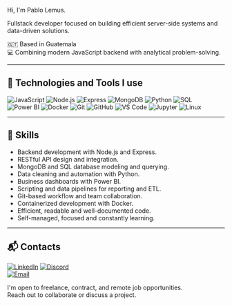 Hi, I'm Pablo Lemus.

Fullstack developer focused on building efficient server-side systems and data-driven solutions.

🇬🇹 Based in Guatemala  
💻 Combining modern JavaScript backend with analytical problem-solving.

---

## 🚀 Technologies and Tools I use

![JavaScript](https://img.shields.io/badge/-JavaScript-F7DF1E?style=flat&logo=javascript&logoColor=black)
![Node.js](https://img.shields.io/badge/-Node.js-339933?style=flat&logo=node.js&logoColor=white)
![Express](https://img.shields.io/badge/-Express-000000?style=flat&logo=express&logoColor=white)
![MongoDB](https://img.shields.io/badge/-MongoDB-47A248?style=flat&logo=mongodb&logoColor=white)
![Python](https://img.shields.io/badge/-Python-3776AB?style=flat&logo=python&logoColor=white)
![SQL](https://img.shields.io/badge/-SQL-4479A1?style=flat&logo=postgresql&logoColor=white)
![Power BI](https://img.shields.io/badge/-Power%20BI-F2C811?style=flat&logo=powerbi&logoColor=black)
![Docker](https://img.shields.io/badge/-Docker-2496ED?style=flat&logo=docker&logoColor=white)
![Git](https://img.shields.io/badge/-Git-F05032?style=flat&logo=git&logoColor=white)
![GitHub](https://img.shields.io/badge/-GitHub-181717?style=flat&logo=github&logoColor=white)
![VS Code](https://img.shields.io/badge/-VS%20Code-007ACC?style=flat&logo=visual-studio-code&logoColor=white)
![Jupyter](https://img.shields.io/badge/-Jupyter-F37626?style=flat&logo=jupyter&logoColor=white)
![Linux](https://img.shields.io/badge/-Linux-FCC624?style=flat&logo=linux&logoColor=black)

---

## 🧠 Skills

- Backend development with Node.js and Express.  
- RESTful API design and integration.  
- MongoDB and SQL database modeling and querying.  
- Data cleaning and automation with Python.  
- Business dashboards with Power BI.  
- Scripting and data pipelines for reporting and ETL.  
- Git-based workflow and team collaboration.  
- Containerized development with Docker.  
- Efficient, readable and well-documented code.  
- Self-managed, focused and constantly learning.

---


## 📬 Contacts

[![LinkedIn](https://img.shields.io/badge/LinkedIn-pablemus-0A66C2?style=flat&logo=linkedin&logoColor=white)](https://www.linkedin.com/in/pablemus) 
[![Discord](https://img.shields.io/badge/Discord-616unholy-5865F2?style=flat&logo=discord&logoColor=white)](https://discord.gg/616unholy)  
[![Email](https://img.shields.io/badge/Email-pablemus@proton.me-D14836?style=flat&logo=gmail&logoColor=white)](mailto:pablemus@proton.me)


I'm open to freelance, contract, and remote job opportunities.  
Reach out to collaborate or discuss a project.

